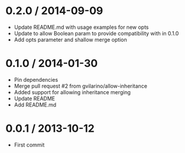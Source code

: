 
0.2.0 / 2014-09-09
==================

  * Update README.md with usage examples for new opts
  * Update to allow Boolean param to provide compatibility with in 0.1.0
  * Add opts parameter and shallow merge option

0.1.0 / 2014-01-30
==================

 * Pin dependencies
 * Merge pull request #2 from gvilarino/allow-inheritance
 * Added support for allowing inheritance merging
 * Update README
 * Add README.md

0.0.1 / 2013-10-12
==================

 * First commit

